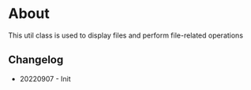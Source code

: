 # About

This util class is used to display files and perform file-related operations

## Changelog

* 20220907 - Init

